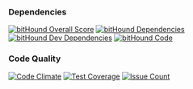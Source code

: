 ### Dependencies

[![bitHound Overall Score](https://www.bithound.io/github/matheuscodes/aaa-app/badges/score.svg)](https://www.bithound.io/github/matheuscodes/aaa-app)
[![bitHound Dependencies](https://www.bithound.io/github/matheuscodes/aaa-app/badges/dependencies.svg)](https://www.bithound.io/github/matheuscodes/aaa-app/production/dependencies/npm)
[![bitHound Dev Dependencies](https://www.bithound.io/github/matheuscodes/aaa-app/badges/devDependencies.svg)](https://www.bithound.io/github/matheuscodes/aaa-app/production/dependencies/npm)
[![bitHound Code](https://www.bithound.io/github/matheuscodes/aaa-app/badges/code.svg)](https://www.bithound.io/github/matheuscodes/aaa-app)

### Code Quality

[![Code Climate](https://codeclimate.com/github/matheuscodes/aaa-app/badges/gpa.svg)](https://codeclimate.com/github/matheuscodes/aaa-app)
[![Test Coverage](https://codeclimate.com/github/matheuscodes/aaa-app/badges/coverage.svg)](https://codeclimate.com/github/matheuscodes/aaa-app/coverage)
[![Issue Count](https://codeclimate.com/github/matheuscodes/aaa-app/badges/issue_count.svg)](https://codeclimate.com/github/matheuscodes/aaa-app)

